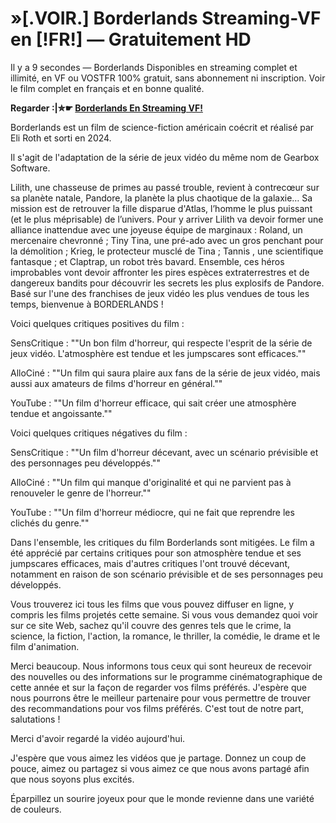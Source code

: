 # »[.VOIR.] Borderlands Streaming-VF en [!FR!] — Gratuitement HD

Il y a 9 secondes — Borderlands Disponibles en streaming complet et illimité, en VF ou VOSTFR 100% gratuit, sans abonnement ni inscription. Voir le film complet en français et en bonne qualité.

**Regarder :|✮☛ [Borderlands En Streaming VF!](https://getroku.xyz/fr/365177/borderlands.html)**

Borderlands est un film de science-fiction américain coécrit et réalisé par Eli Roth et sorti en 2024.

Il s'agit de l'adaptation de la série de jeux vidéo du même nom de Gearbox Software.

Lilith, une chasseuse de primes au passé trouble, revient à contrecœur sur sa planète natale, Pandore, la planète la plus chaotique de la galaxie… Sa mission est de retrouver la fille disparue d'Atlas, l’homme le plus puissant (et le plus méprisable) de l’univers. Pour y arriver Lilith va devoir former une alliance inattendue avec une joyeuse équipe de marginaux : Roland, un mercenaire chevronné ; Tiny Tina, une pré-ado avec un gros penchant pour la démolition ; Krieg, le protecteur musclé de Tina ; Tannis , une scientifique fantasque ; et Claptrap, un robot très bavard. Ensemble, ces héros improbables vont devoir affronter les pires espèces extraterrestres et de dangereux bandits pour découvrir les secrets les plus explosifs de Pandore. Basé sur l'une des franchises de jeux vidéo les plus vendues de tous les temps, bienvenue à BORDERLANDS !

Voici quelques critiques positives du film :

SensCritique : ""Un bon film d'horreur, qui respecte l'esprit de la série de jeux vidéo. L'atmosphère est tendue et les jumpscares sont efficaces.""

AlloCiné : ""Un film qui saura plaire aux fans de la série de jeux vidéo, mais aussi aux amateurs de films d'horreur en général.""

YouTube : ""Un film d'horreur efficace, qui sait créer une atmosphère tendue et angoissante.""

Voici quelques critiques négatives du film :

SensCritique : ""Un film d'horreur décevant, avec un scénario prévisible et des personnages peu développés.""

AlloCiné : ""Un film qui manque d'originalité et qui ne parvient pas à renouveler le genre de l'horreur.""

YouTube : ""Un film d'horreur médiocre, qui ne fait que reprendre les clichés du genre.""

Dans l'ensemble, les critiques du film Borderlands sont mitigées. Le film a été apprécié par certains critiques pour son atmosphère tendue et ses jumpscares efficaces, mais d'autres critiques l'ont trouvé décevant, notamment en raison de son scénario prévisible et de ses personnages peu développés.

Vous trouverez ici tous les films que vous pouvez diffuser en ligne, y compris les films projetés cette semaine. Si vous vous demandez quoi voir sur ce site Web, sachez qu'il couvre des genres tels que le crime, la science, la fiction, l'action, la romance, le thriller, la comédie, le drame et le film d'animation.

Merci beaucoup. Nous informons tous ceux qui sont heureux de recevoir des nouvelles ou des informations sur le programme cinématographique de cette année et sur la façon de regarder vos films préférés. J'espère que nous pourrons être le meilleur partenaire pour vous permettre de trouver des recommandations pour vos films préférés. C'est tout de notre part, salutations !

Merci d'avoir regardé la vidéo aujourd'hui.

J'espère que vous aimez les vidéos que je partage. Donnez un coup de pouce, aimez ou partagez si vous aimez ce que nous avons partagé afin que nous soyons plus excités.

Éparpillez un sourire joyeux pour que le monde revienne dans une variété de couleurs.
